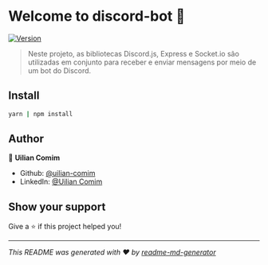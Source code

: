# Welcome to discord-bot 👋

[![Version](https://img.shields.io/npm/v/discord-bot.svg)](https://www.npmjs.com/package/discord-bot)

> Neste projeto, as bibliotecas Discord.js, Express e Socket.io são utilizadas em conjunto para receber e enviar mensagens por meio de um bot do Discord.

## Install

```sh
yarn | npm install
```

## Author

👤 **Uilian Comim**

-   Github: [@uilian-comim](https://github.com/uilian-comim)
-   LinkedIn: [@Uilian Comim](https://linkedin.com/in/uilian-comim)

## Show your support

Give a ⭐️ if this project helped you!

---

_This README was generated with ❤️ by [readme-md-generator](https://github.com/kefranabg/readme-md-generator)_
